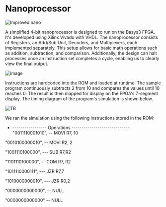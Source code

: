 # Nanoprocessor

![Improved nano](https://github.com/AkinduH/Nanoprocessor/assets/164672047/e8c23c0e-201e-457c-af8d-99f745724181)

A simplified 4-bit nanoprocessor is designed to run on the Basys3 FPGA. It's developed using Xilinx Vivado with VHDL. The nanoprocessor consists of Registers, an Add/Sub Unit, Decoders, and Multiplexers, each implemented separately. This setup allows for basic math operations such as addition, subtraction, and comparison. Additionally, the design can halt processes once an instruction set completes a cycle, enabling us to clearly view the final output.

![image](https://github.com/AkinduH/Nanoprocessor/assets/164672047/59c45145-339b-4e26-94e3-af9617c2ea3d)
 
Instructions are hardcoded into the ROM and loaded at runtime. The sample program continuously subtracts 2 from 10 and compares the values until 10 reaches 0. The result is then mapped for display on the FPGA's 7-segment display. The timing diagram of the program's simulation is shown below.

![TB](https://github.com/AkinduH/Nanoprocessor/assets/164672047/983a612a-feea-4313-b8fd-2cbd806462e4)

We ran the simulation using the following instructions stored in the ROM:

- ----------------- Operations -----------------------------
"0011110001010", -- MOVI R7, 10

"0010100000010", -- MOVI R2, 2

"1001110100000", --- SUB R7,R2

"1101110100000", -- COM R7, R2

"1011110000111", --- JZR R7,7

"1010000000010", --- JZR R0,2

"0000000000000", -- NULL

"0000000000000" -- NULL
